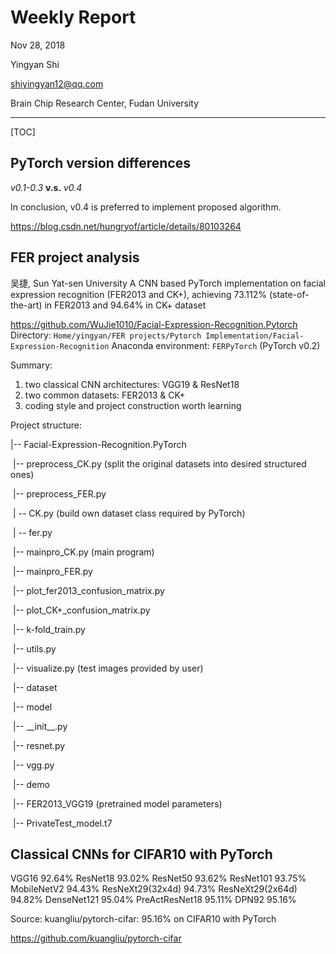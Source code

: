 # Weekly Report

Nov 28, 2018

Yingyan Shi

shiyingyan12@qq.com

Brain Chip Research Center, Fudan University

-----

[TOC]

## PyTorch version differences

*v0.1-0.3*   **v.s.**   *v0.4*

In conclusion, v0.4 is preferred to implement proposed algorithm.

https://blog.csdn.net/hungryof/article/details/80103264

## FER project analysis 

吴捷, Sun Yat-sen University
A CNN based PyTorch implementation on facial expression recognition (FER2013 and CK+), achieving 73.112% (state-of-the-art) in FER2013 and 94.64% in CK+ dataset  

https://github.com/WuJie1010/Facial-Expression-Recognition.Pytorch
Directory:    `Home/yingyan/FER projects/Pytorch Implementation/Facial-Expression-Recognition`
Anaconda environment:     `FERPyTorch` 	(PyTorch v0.2)

Summary:

1. two classical CNN architectures: VGG19 & ResNet18
2. two common datasets: FER2013 & CK+
3. coding style and project construction worth learning

Project structure:

|-- Facial-Expression-Recognition.PyTorch

​	|-- preprocess_CK.py (split the original datasets into desired structured ones)

​	|-- preprocess_FER.py

​	| -- CK.py (build own dataset class required by PyTorch)

​	| -- fer.py

​	|-- mainpro_CK.py (main program)

​	|-- mainpro_FER.py

​	|-- plot_fer2013_confusion_matrix.py

​	|-- plot_CK+_confusion_matrix.py

​	|-- k-fold_train.py

​	|-- utils.py

​	|-- visualize.py (test images provided by user)

​	|-- dataset

​	|-- model

​		|-- \_\_init\_\_.py

​		|-- resnet.py

​		|-- vgg.py

​	|-- demo

​	|-- FER2013_VGG19 (pretrained model parameters)

​		|-- PrivateTest_model.t7

## Classical CNNs for CIFAR10 with PyTorch

VGG16	92.64%
ResNet18	93.02%
ResNet50	93.62%
ResNet101	93.75%
MobileNetV2	94.43%
ResNeXt29(32x4d)	94.73%
ResNeXt29(2x64d)	94.82%
DenseNet121	95.04%
PreActResNet18	95.11%
DPN92	95.16%

Source: kuangliu/pytorch-cifar: 95.16% on CIFAR10 with PyTorch  

https://github.com/kuangliu/pytorch-cifar